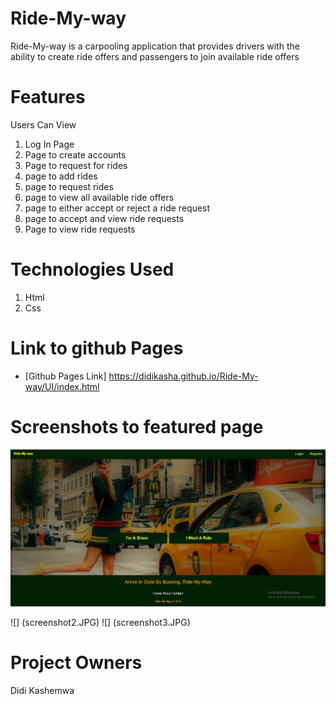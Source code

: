 # Ride-My-way
Ride-My-way is a carpooling application that provides drivers with the ability to create ride offers and passengers to join available ride offers

# Features
Users Can View

1. Log In Page
2. Page to create accounts
3. Page to request for rides
4. page to add rides
5. page to request rides
6. page to view all available ride offers
7. page to either accept or reject a ride request
8. page to accept and view ride requests
9. Page to view ride requests

# Technologies Used

1. Html
2. Css

# Link to github Pages
* [Github Pages Link]
https://didikasha.github.io/Ride-My-way/UI/index.html

# Screenshots to featured page
![alt text](https://github.com/Didikasha/Ride-My-way/blob/feature/UI/img/screenshot1.JPG "home page")

![] (screenshot2.JPG)
![] (screenshot3.JPG)

# Project Owners

Didi Kashemwa

